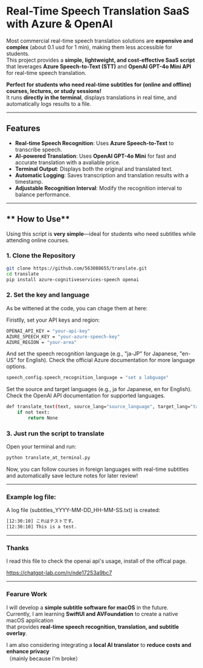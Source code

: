 # **Real-Time Speech Translation SaaS with Azure & OpenAI**  

Most commercial real-time speech translation solutions are **expensive and complex** (about 0.1 usd for 1 min), making them less accessible for students.  
This project provides a **simple, lightweight, and cost-effective SaaS script**  
that leverages **Azure Speech-to-Text (STT)** and **OpenAI GPT-4o Mini API** for real-time speech translation.  

**Perfect for students who need real-time subtitles for (online and offline) courses, lectures, or study sessions!**  
It runs **directly in the terminal**, displays translations in real time, and automatically logs results to a file.

---

## Features
- **Real-time Speech Recognition**: Uses **Azure Speech-to-Text** to transcribe speech.
- **AI-powered Translation**: Uses **OpenAI GPT-4o Mini** for fast and accurate translation with a avaliable price.
- **Terminal Output**: Displays both the original and translated text.
- **Automatic Logging**: Saves transcription and translation results with a timestamp.
- **Adjustable Recognition Interval**: Modify the recognition interval to balance performance.

---
## ** How to Use**
Using this script is **very simple**—ideal for students who need subtitles while attending online courses.  

### 1. Clone the Repository
```bash
git clone https://github.com/563088655/translate.git
cd translate
pip install azure-cognitiveservices-speech openai
```

### 2. Set the key and language

As be wittened at the code, you can chage them at here:

Firistlly, set your API keys and region:

```bash
OPENAI_API_KEY = "your-api-key"
AZURE_SPEECH_KEY = "your-azure-speech-key"
AZURE_REGION = "your-area"
```

And set the speech recognition language (e.g., "ja-JP" for Japanese, "en-US" for English).
Check the official Azure documentation for more language options.

```bash
speech_config.speech_recognition_language = "set a labguage"
```

Set the source and target languages (e.g., ja for Japanese, en for English).
Check the OpenAI API documentation for supported languages.

```bash
def translate_text(text, source_lang="source_language", target_lang="target_lanhguage"):
    if not text:
        return None
```

### 3. Just run the script to translate

Open your terminal and run:
```bash
python translate_at_terminal.py
```

Now, you can follow courses in foreign languages with real-time subtitles
and automatically save lecture notes for later review!

---
### Example log file:
A log file (subtitles_YYYY-MM-DD_HH-MM-SS.txt) is created:
```bash
[12:30:10] これはテストです。
[12:30:10] This is a test.
```

---
### Thanks
I read this file to check the openai api's usage, install of the offical page.

https://chatgpt-lab.com/n/nde17253a9bc7

---
### Fearure Work

I will develop a **simple subtitle software for macOS** in the future.  
Currently, I am learning **SwiftUI and AVFoundation** to create a native macOS application  
that provides **real-time speech recognition, translation, and subtitle overlay**.

I am also considering integrating a **local AI translator** to **reduce costs and enhance privacy**  
（mainly because I'm broke）
